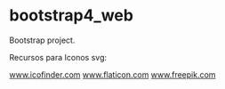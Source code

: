 # bootstrap4_web


Bootstrap project.


Recursos para Iconos svg:

www.icofinder.com
www.flaticon.com
www.freepik.com
